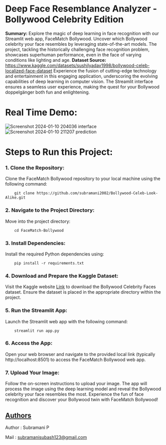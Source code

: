 # Deep Face Resemblance Analyzer - Bollywood Celebrity Edition
**Summary:**
Explore the magic of deep learning in face recognition with our Streamlit web app, FaceMatch Bollywood. Uncover which Bollywood celebrity your face resembles by leveraging state-of-the-art models. The project, tackling the historically challenging face recognition problem, showcases superhuman performance, even in the face of varying conditions like lighting and age.
**Dataset Source:** https://www.kaggle.com/datasets/sushilyadav1998/bollywood-celeb-localized-face-dataset
Experience the fusion of cutting-edge technology and entertainment in this engaging application, underscoring the evolving capabilities of deep learning in computer vision. The Streamlit interface ensures a seamless user experience, making the quest for your Bollywood doppelgänger both fun and enlightening.
# Real Time Demo:
![Screenshot 2024-01-10 204036](https://github.com/subramani2002/Bollywood-Celeb-Look-Alike/assets/67220838/c4052955-d1cd-474d-ba2f-0f443fe8575a)
                                              interface
![Screenshot 2024-01-10 211207](https://github.com/subramani2002/Bollywood-Celeb-Look-Alike/assets/67220838/3749c47d-7c7a-4155-a8db-3c488294d200)
                                        prediction
# Steps to Run this Project:
### 1. Clone the Repository:
   Clone the FaceMatch Bollywood repository to your local machine using the following command:
   ```
       git clone https://github.com/subramani2002/Bollywood-Celeb-Look-Alike.git
   ```
### 2. Navigate to the Project Directory:
   Move into the project directory:
   ```
       cd FaceMatch-Bollywood
```
### 3. Install Dependencies:
   Install the required Python dependencies using:
   ```
       pip install -r requirements.txt
```
### 4. Download and Prepare the Kaggle Dataset:
   Visit the Kaggle website [Link](https://www.kaggle.com/datasets/sushilyadav1998/bollywood-celeb-localized-face-dataset) to download the Bollywood Celebrity Faces dataset. Ensure the dataset is placed in the appropriate directory within the project.
### 5. Run the Streamlit App:
   Launch the Streamlit web app with the following command:
   ```
       streamlit run app.py
```
### 6. Access the App:
   Open your web browser and navigate to the provided local link (typically http://localhost:8501) to access the FaceMatch Bollywood web app.
### 7. Upload Your Image:
   Follow the on-screen instructions to upload your image. The app will process the image using the deep learning model and reveal the Bollywood celebrity your face resembles the most.
Experience the fun of face recognition and discover your Bollywood twin with FaceMatch Bollywood!

## [Authors](https://github.com/subramani2002)
 Author : Subramani P  
 
 Mail : subramanisubash123@gmail.com
